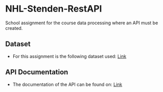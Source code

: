  # NHL-Stenden-RestAPI
School assignment for the course data processing where an API must be created.


## Dataset 
- For this assignment is the following dataset used: [Link](https://relational.fit.cvut.cz/dataset/SalesDB)


## API Documentation
- The documentation of the API can be found on: [Link](https://documenter.getpostman.com/view/15172879/TzCLA9Fm)
